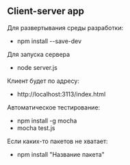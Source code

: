 ## Client-server app

Для развертывания среды разработки: 
- npm install --save-dev

Для запуска сервера 
- node server.js

Клиент будет по адресу:
- http://localhost:3113/index.html

Автоматическое тестирование:
- npm install -g mocha
- mocha test.js

Если каких-то пакетов не хватает:
- npm install "Название пакета"